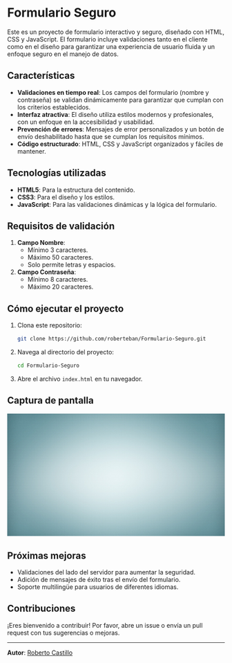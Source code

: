 
# Formulario Seguro

Este es un proyecto de formulario interactivo y seguro, diseñado con HTML, CSS y JavaScript. El formulario incluye validaciones tanto en el cliente como en el diseño para garantizar una experiencia de usuario fluida y un enfoque seguro en el manejo de datos.

## Características

- **Validaciones en tiempo real**: Los campos del formulario (nombre y contraseña) se validan dinámicamente para garantizar que cumplan con los criterios establecidos.
- **Interfaz atractiva**: El diseño utiliza estilos modernos y profesionales, con un enfoque en la accesibilidad y usabilidad.
- **Prevención de errores**: Mensajes de error personalizados y un botón de envío deshabilitado hasta que se cumplan los requisitos mínimos.
- **Código estructurado**: HTML, CSS y JavaScript organizados y fáciles de mantener.

## Tecnologías utilizadas

- **HTML5**: Para la estructura del contenido.
- **CSS3**: Para el diseño y los estilos.
- **JavaScript**: Para las validaciones dinámicas y la lógica del formulario.

## Requisitos de validación

1. **Campo Nombre**:
   - Mínimo 3 caracteres.
   - Máximo 50 caracteres.
   - Solo permite letras y espacios.
2. **Campo Contraseña**:
   - Mínimo 8 caracteres.
   - Máximo 20 caracteres.

## Cómo ejecutar el proyecto

1. Clona este repositorio:
   ```bash
   git clone https://github.com/roberteban/Formulario-Seguro.git
   ```
2. Navega al directorio del proyecto:
   ```bash
   cd Formulario-Seguro
   ```
3. Abre el archivo `index.html` en tu navegador.

## Captura de pantalla

![Formulario Seguro](img/fondo.jpg)

## Próximas mejoras

- Validaciones del lado del servidor para aumentar la seguridad.
- Adición de mensajes de éxito tras el envío del formulario.
- Soporte multilingüe para usuarios de diferentes idiomas.

## Contribuciones

¡Eres bienvenido a contribuir! Por favor, abre un issue o envía un pull request con tus sugerencias o mejoras.

---

**Autor**: [Roberto Castillo](https://github.com/roberteban)  
